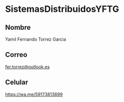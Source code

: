 # SistemasDistribuidosYFTG
## Nombre
Yamil Fernando Torrez Garcia
## Correo
fer.torrez@outlook.es
## Celular
https://wa.me/59173813699
